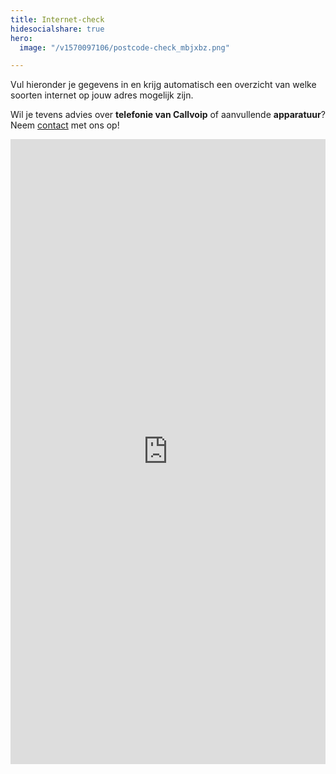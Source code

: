 ```yaml
---
title: Internet-check
hidesocialshare: true
hero:
  image: "/v1570097106/postcode-check_mbjxbz.png"

---
```

Vul hieronder je gegevens in en krijg automatisch een overzicht van welke soorten internet op jouw adres mogelijk zijn.

 Wil je tevens advies over **telefonie van Callvoip** of aanvullende **apparatuur**? Neem <a href="/contact">contact</a> met ons op!

<iframe width="100%" height="1000px" frameborder="0" scrolling="no" src="https://postcode.callvoip.nl"></iframe>
